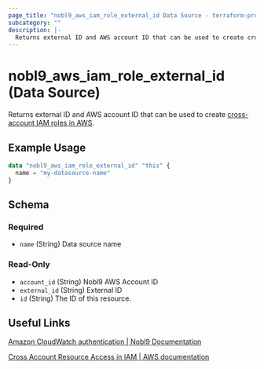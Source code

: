 ```yaml
---
page_title: "nobl9_aws_iam_role_external_id Data Source - terraform-provider-nobl9"
subcategory: ""
description: |-
  Returns external ID and AWS account ID that can be used to create cross-account IAM roles in AWS https://docs.nobl9.com/Sources/Amazon_CloudWatch/#cross-account-iam-roles-new.
---
```


# nobl9_aws_iam_role_external_id (Data Source)

Returns external ID and AWS account ID that can be used to create [cross-account IAM roles in AWS](https://docs.nobl9.com/sources/add-data-source/amazon-cloudwatch/#1).

## Example Usage

```terraform
data "nobl9_aws_iam_role_external_id" "this" {
  name = "my-datasource-name"
}
```

<!-- schema generated by tfplugindocs -->
## Schema

### Required

- `name` (String) Data source name

### Read-Only

- `account_id` (String) Nobl9 AWS Account ID
- `external_id` (String) External ID
- `id` (String) The ID of this resource.

## Useful Links

[Amazon CloudWatch authentication | Nobl9 Documentation](https://docs.nobl9.com/sources/add-data-source/amazon-cloudwatch/#authentication)

[Cross Account Resource Access in IAM | AWS documentation](https://docs.aws.amazon.com/IAM/latest/UserGuide/access_policies-cross-account-resource-access.html)

